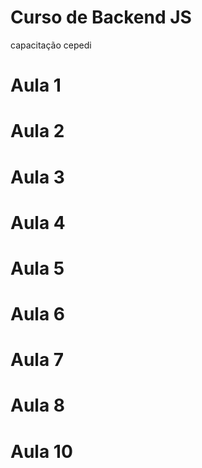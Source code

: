 # Curso de Backend JS 
capacitação cepedi
# Aula 1
# Aula 2
# Aula 3
# Aula 4
# Aula 5
# Aula 6
# Aula 7
# Aula 8
# Aula 10 
